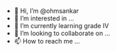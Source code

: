 - 👋 Hi, I’m @ohmsankar 
- 👀 I’m interested in ...
- 🌱 I’m currently learning grade IV
- 💞️ I’m looking to collaborate on ...
- 📫 How to reach me ...

<!---
ohmsankar/ohmsankar is a ✨ special ✨ repository because its `README.md` (this file) appears on your GitHub profile.
You can click the Preview link to take a look at your changes.
--->
